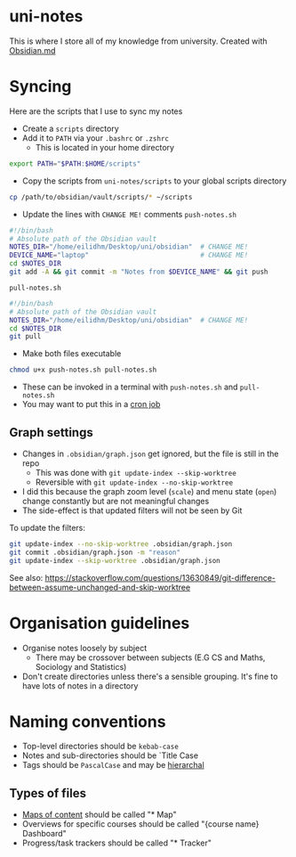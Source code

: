 # uni-notes
This is where I store all of my knowledge from university. Created with [Obsidian.md](https://obsidian.md/)

# Syncing
Here are the scripts that I use to sync my notes

- Create a `scripts` directory
- Add it to `PATH` via your `.bashrc` or `.zshrc`
	- This is located in your home directory
```bash
export PATH="$PATH:$HOME/scripts"
```
- Copy the scripts from `uni-notes/scripts` to your global scripts directory
```bash
cp /path/to/obsidian/vault/scripts/* ~/scripts
```
- Update the lines with `CHANGE ME!` comments
`push-notes.sh`
```bash
#!/bin/bash
# Absolute path of the Obsidian vault
NOTES_DIR="/home/eilidhm/Desktop/uni/obsidian"  # CHANGE ME!
DEVICE_NAME="laptop"                            # CHANGE ME!
cd $NOTES_DIR
git add -A && git commit -m "Notes from $DEVICE_NAME" && git push
```

`pull-notes.sh`
```bash
#!/bin/bash
# Absolute path of the Obsidian vault
NOTES_DIR="/home/eilidhm/Desktop/uni/obsidian"  # CHANGE ME!
cd $NOTES_DIR
git pull
```

- Make both files executable
```bash
chmod u+x push-notes.sh pull-notes.sh
```
- These can be invoked in a terminal with `push-notes.sh` and `pull-notes.sh`
- You may want to put this in a [cron job](https://archived.forum.manjaro.org/t/how-to-create-a-cron-job-in-manjaro/105)

## Graph settings
- Changes in `.obsidian/graph.json` get ignored, but the file is still in the repo
	- This was done with `git update-index --skip-worktree`
	- Reversible with `git update-index --no-skip-worktree`
- I did this because the graph zoom level (`scale`) and menu state (`open`) change constantly but are not meaningful changes
- The side-effect is that updated filters will not be seen by Git

To update the filters:
```bash
git update-index --no-skip-worktree .obsidian/graph.json
git commit .obsidian/graph.json -m "reason"
git update-index --skip-worktree .obsidian/graph.json
```

See also: https://stackoverflow.com/questions/13630849/git-difference-between-assume-unchanged-and-skip-worktree

# Organisation guidelines
- Organise notes loosely by subject
	- There may be crossover between subjects (E.G CS and Maths, Sociology and Statistics)
- Don't create directories unless there's a sensible grouping. It's fine to have lots of notes in a directory

# Naming conventions
- Top-level directories should be `kebab-case`
- Notes and sub-directories should be `Title Case
- Tags should be `PascalCase` and may be [hierarchal](https://help.obsidian.md/Editing+and+formatting/Tags#Nested+tags)

## Types of files
- [Maps of content](https://ricraftis.au/obsidian/i-have-been-doing-my-obsidian-maps-of-content-mocs-the-wrong-way/) should be called "* Map"
- Overviews for specific courses should be called "{course name} Dashboard"
- Progress/task trackers should be called "* Tracker"